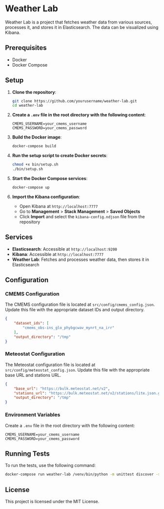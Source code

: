 # Weather Lab

Weather Lab is a project that fetches weather data from various sources, processes it, and stores it in Elasticsearch. The data can be visualized using Kibana.

## Prerequisites

- Docker
- Docker Compose

## Setup

1. **Clone the repository**:
   ```sh
   git clone https://github.com/yourusername/weather-lab.git
   cd weather-lab
   ```

2. **Create a `.env` file in the root directory with the following content**:
   ```env
   CMEMS_USERNAME=your_cmems_username
   CMEMS_PASSWORD=your_cmems_password
   ```

3. **Build the Docker image**:
   ```sh
   docker-compose build
   ```

4. **Run the setup script to create Docker secrets**:
   ```sh
   chmod +x bin/setup.sh
   ./bin/setup.sh
   ```

5. **Start the Docker Compose services**:
   ```sh
   docker-compose up
   ```

6. **Import the Kibana configuration**:
   - Open Kibana at `http://localhost:7777`
   - Go to **Management** > **Stack Management** > **Saved Objects**
   - Click **Import** and select the `kibana-config.ndjson` file from the repository

## Services

- **Elasticsearch**: Accessible at `http://localhost:9200`
- **Kibana**: Accessible at `http://localhost:7777`
- **Weather Lab**: Fetches and processes weather data, then stores it in Elasticsearch

## Configuration

### CMEMS Configuration

The CMEMS configuration file is located at `src/config/cmems_config.json`. Update this file with the appropriate dataset IDs and output directory.

```json
{
    "dataset_ids": [
        "cmems_obs-ins_glo_phybgcwav_mynrt_na_irr"
    ],
    "output_directory": "/tmp"
}
```

### Meteostat Configuration

The Meteostat configuration file is located at `src/config/meteostat_config.json`. Update this file with the appropriate base URL and stations URL.

```json
{
    "base_url": "https://bulk.meteostat.net/v2",
    "stations_url": "https://bulk.meteostat.net/v2/stations/lite.json.gz",
    "output_directory": "/tmp"
}
```

### Environment Variables

Create a `.env` file in the root directory with the following content:

```env
CMEMS_USERNAME=your_cmems_username
CMEMS_PASSWORD=your_cmems_password
```

## Running Tests

To run the tests, use the following command:

```sh
docker-compose run weather-lab /venv/bin/python -m unittest discover -s tests
```

## License

This project is licensed under the MIT License.